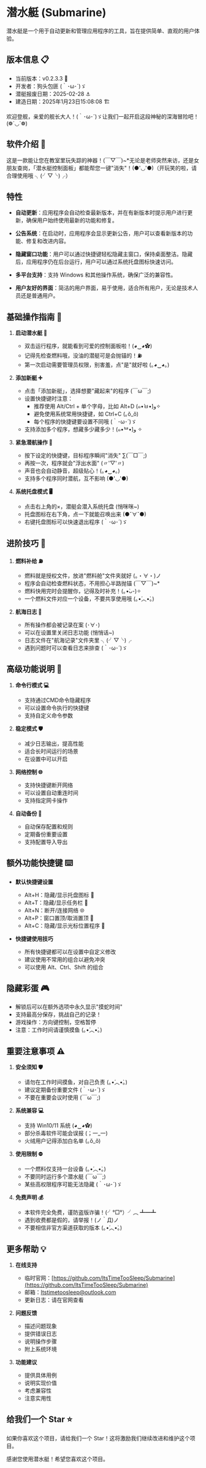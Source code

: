 # 潜水艇 (Submarine)

潜水艇是一个用于自动更新和管理应用程序的工具，旨在提供简单、直观的用户体验。

## 版本信息 📋
- 当前版本：v0.2.3.3 🚢
- 开发者：狗头包匪 (｀･ω･´)ゞ
- 潜艇报废日期：2025-02-28 ⚓️
- 建造日期：2025年1月23日15:08:08 🏗️

欢迎登舰，亲爱的舰长大人！(｀･ω･´)ゞ让我们一起开启这段神秘的深海冒险吧！(❁´◡`❁)

## 软件介绍 🌊
这是一款能让您在教室里玩失踪的神器！(￣▽￣)~*无论是老师突然来访，还是女朋友查岗，「潜水艇控制面板」都能帮您一键"消失"！(●'◡'●)（开玩笑的啦，请合理使用哦 ╮(╯▽╰)╭）

## 特性

- **自动更新**：应用程序会自动检查最新版本，并在有新版本时提示用户进行更新，确保用户始终使用最新的功能和修复。

- **公告系统**：在启动时，应用程序会显示更新公告，用户可以查看新版本的功能、修复和改进内容。

- **隐藏窗口功能**：用户可以通过快捷键轻松隐藏主窗口，保持桌面整洁。隐藏后，应用程序仍在后台运行，用户可以通过系统托盘图标快速访问。

- **多平台支持**：支持 Windows 和其他操作系统，确保广泛的兼容性。

- **用户友好的界面**：简洁的用户界面，易于使用，适合所有用户，无论是技术人员还是普通用户。

## 基础操作指南 📘

1. **启动潜水艇 🚀**
   - 双击运行程序，就能看到可爱的控制面板啦！(◕‿◕✿)
   - 记得先检查燃料哦，没油的潜艇可是会抛锚的！⛽️
   - 第一次启动需要管理员权限，别害羞，点"是"就好啦 (｡◕‿◕｡)

2. **添加新艇 ➕**
   - 点击「添加新艇」，选择想要"藏起来"的程序 (￣ω￣;)
   - 设置快捷键时注意：
     * 推荐使用 Alt/Ctrl + 单个字母，比如 Alt+D (๑•̀ㅂ•́)و✧
     * 避免使用系统常用快捷键，如 Ctrl+C (｡ŏ_ŏ)
     * 每个程序的快捷键要设置不同哦 (｀･ω･´)ゞ
   - 支持添加多个程序，想藏多少藏多少！(๑•̀ᄇ•́)و ✧

3. **紧急潜航操作 🎯**
   - 按下设定的快捷键，目标程序瞬间"消失" ∑(￣□￣;)
   - 再按一次，程序就会"浮出水面" (〃'▽'〃)
   - 声音也会自动静音，超级贴心！(｡◕‿◕｡)
   - 支持多个程序同时潜航，互不影响 (●'◡'●)

4. **系统托盘模式 🖥️**
   - 点击右上角的×，潜艇会潜入系统托盘 (悄咪咪~)
   - 托盘图标在右下角，点一下就能召唤出来 (●ˇ∀ˇ●)
   - 右键托盘图标可以快速退出程序 (｀･ω･´)ゞ

## 进阶技巧 🌟

1. **燃料补给 ⛽️**
   - 燃料就是授权文件，放进"燃料舱"文件夹就好 (。・∀・)ノ
   - 程序会自动检查燃料状态，不用担心半路抛锚 (￣▽￣)~*
   - 燃料快用完时会提醒你，记得及时补充！(｡•̀ᴗ-)✧
   - 一个燃料文件对应一个设备，不要共享使用哦 (｡•́︿•̀｡)

2. **航海日志 📝**
   - 所有操作都会被记录在案 (･∀･)
   - 可以在设置里关闭日志功能 (悄悄话~)
   - 日志文件在"航海记录"文件夹里 ╮(╯▽╰)╭
   - 遇到问题时可以查看日志来排查 (｀･ω･´)ゞ

## 高级功能说明 🚀

1. **命令行模式 💻**
   - 支持通过CMD命令隐藏程序
   - 可以设置命令执行的快捷键
   - 支持自定义命令参数

2. **稳定模式 🛡️**
   - 减少日志输出，提高性能
   - 适合长时间运行的场景
   - 在设置中可以开启

3. **网络控制 🌐**
   - 支持快捷键断开网络
   - 可以设置自动重连时间
   - 支持指定网卡操作

4. **自动备份 💾**
   - 自动保存配置和规则
   - 定期备份重要设置
   - 支持配置导入导出

## 额外功能快捷键 ⌨️

- **默认快捷键设置**
  - Alt+H：隐藏/显示托盘图标 🏃
  - Alt+T：隐藏/显示任务栏 🎯
  - Alt+N：断开/连接网络 🌐
  - Alt+P：窗口置顶/取消置顶 📌
  - Alt+C：隐藏/显示光标位置程序 🎯

- **快捷键使用技巧**
  - 所有快捷键都可以在设置中自定义修改
  - 建议使用不常用的组合以避免冲突
  - 可以使用 Alt、Ctrl、Shift 的组合

## 隐藏彩蛋 🎮
- 解锁后可以在额外选项中永久显示"摸蛇时间"
- 支持最高分保存，挑战自己的记录！
- 游戏操作：方向键控制，空格暂停
- 注意：工作时间请谨慎摸鱼 (｡•́︿•̀｡)

## 重要注意事项 ⚠️

1. **安全须知 🛡️**
   - 请勿在工作时间摸鱼，对自己负责 (｡•́︿•̀｡)
   - 建议定期备份重要文件 (｀･ω･´)ゞ
   - 不要在重要会议时使用 (￣ω￣;)

2. **系统兼容 💻**
   - 支持 Win10/11 系统 (◕‿◕✿)
   - 部分杀毒软件可能会误报 (；一_一)
   - 火绒用户记得添加白名单 (｡ŏ_ŏ)

3. **使用限制 ⛔**
   - 一个燃料仅支持一台设备 (｡•́︿•̀｡)
   - 不要同时运行多个潜水艇 (￣ω￣;)
   - 某些高权限程序可能无法隐藏 (｀･ω･´)ゞ

4. **免费声明 💰**
   - 本软件完全免费，谨防盗版诈骗！(╯°□°）╯︵ ┻━┻
   - 遇到收费都是假的，请举报！(ノ｀Д)ノ
   - 不要相信非官方渠道获取的版本 (｡•́︿•̀｡)

## 更多帮助 💡

1. **在线支持**
   - 临时官网：[https://github.com/ItsTimeTooSleep/Submarine](https://github.com/ItsTimeTooSleep/Submarine)
   - 邮箱：Itstimetoosleep@outlook.com
   - 更新日志：请在官网查看

2. **问题反馈**
   - 描述问题现象
   - 提供错误日志
   - 说明操作步骤
   - 附上系统环境

3. **功能建议**
   - 提供具体用例
   - 说明实现价值
   - 考虑兼容性
   - 注意实用性

## 给我们一个 Star ⭐

如果你喜欢这个项目，请给我们一个 Star！这将激励我们继续改进和维护这个项目。

感谢您使用潜水艇！希望您喜欢这个项目。
